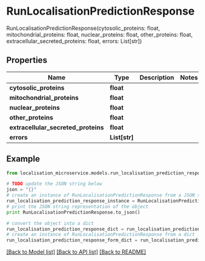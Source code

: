 # RunLocalisationPredictionResponse

RunLocalisationPredictionResponse(cytosolic_proteins: float, mitochondrial_proteins: float, nuclear_proteins: float, other_proteins: float, extracellular_secreted_proteins: float, errors: List[str])

## Properties

Name | Type | Description | Notes
------------ | ------------- | ------------- | -------------
**cytosolic_proteins** | **float** |  | 
**mitochondrial_proteins** | **float** |  | 
**nuclear_proteins** | **float** |  | 
**other_proteins** | **float** |  | 
**extracellular_secreted_proteins** | **float** |  | 
**errors** | **List[str]** |  | 

## Example

```python
from localisation_microservice.models.run_localisation_prediction_response import RunLocalisationPredictionResponse

# TODO update the JSON string below
json = "{}"
# create an instance of RunLocalisationPredictionResponse from a JSON string
run_localisation_prediction_response_instance = RunLocalisationPredictionResponse.from_json(json)
# print the JSON string representation of the object
print RunLocalisationPredictionResponse.to_json()

# convert the object into a dict
run_localisation_prediction_response_dict = run_localisation_prediction_response_instance.to_dict()
# create an instance of RunLocalisationPredictionResponse from a dict
run_localisation_prediction_response_form_dict = run_localisation_prediction_response.from_dict(run_localisation_prediction_response_dict)
```
[[Back to Model list]](../README.md#documentation-for-models) [[Back to API list]](../README.md#documentation-for-api-endpoints) [[Back to README]](../README.md)


